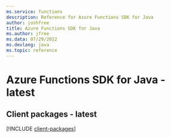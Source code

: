 ```yaml
---
ms.service: functions
description: Reference for Azure Functions SDK for Java
author: joshfree
title: Azure Functions SDK for Java
ms.author: jfree
ms.data: 07/29/2022
ms.devlang: java
ms.topic: reference
---
```

# Azure Functions SDK for Java - latest

## Client packages - latest
[!INCLUDE [client-packages](functions-client-index.md)]